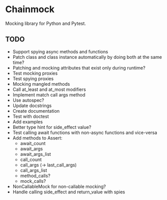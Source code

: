 # Chainmock

Mocking library for Python and Pytest.

## TODO

- Support spying async methods and functions
- Patch class and class instance automatically by doing both at the same time?
- Patching and mocking attributes that exist only during runtime?
- Test mocking proxies
- Test spying proxies
- Mocking mangled methods
- Call at_least and at_most modifiers
- Implement match call args method
- Use autospec?
- Update docstrings
- Create documentation
- Test with doctest
- Add examples
- Better type hint for side_effect value?
- Test calling await functions with non-async functions and vice-versa
- Add methods to Assert:
  - await_count
  - await_args
  - await_args_list
  - call_count
  - call_args (-> last_call_args)
  - call_args_list
  - method_calls?
  - mock_calls?
- NonCallableMock for non-callable mocking?
- Handle calling side_effect and return_value with spies
